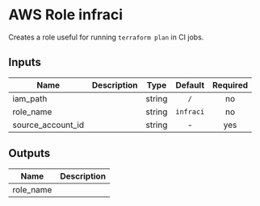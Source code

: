 # AWS Role infraci

Creates a role useful for running `terraform plan` in CI jobs.

<!-- START -->

## Inputs

| Name | Description | Type | Default | Required |
|------|-------------|:----:|:-----:|:-----:|
| iam_path |  | string | `/` | no |
| role_name |  | string | `infraci` | no |
| source_account_id |  | string | - | yes |

## Outputs

| Name | Description |
|------|-------------|
| role_name |  |

<!-- END -->
